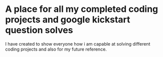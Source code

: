 # A place for all my completed coding projects and google kickstart question solves 
I have created to show everyone how i am capable 
at solving different coding projects and 
also for my future reference.
